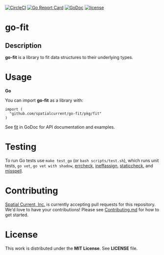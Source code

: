 [![CircleCI](https://circleci.com/gh/spatialcurrent/go-fit/tree/master.svg?style=svg)](https://circleci.com/gh/spatialcurrent/go-fit/tree/master) [![Go Report Card](https://goreportcard.com/badge/spatialcurrent/go-fit)](https://goreportcard.com/report/spatialcurrent/go-fit)  [![GoDoc](https://godoc.org/github.com/spatialcurrent/go-fit?status.svg)](https://godoc.org/github.com/spatialcurrent/go-fit) [![license](http://img.shields.io/badge/license-MIT-red.svg?style=flat)](https://github.com/spatialcurrent/go-fit/blob/master/LICENSE)

# go-fit

## Description

**go-fit** is a library to fit data structures to their underlying types.

# Usage

**Go**

You can import **go-fit** as a library with:

```
import (
  "github.com/spatialcurrent/go-fit/pkg/fit"
)
```

See [fit](https://godoc.org/github.com/spatialcurrent/go-fit/pkg/fit) in GoDoc for API documentation and examples.

# Testing

To run Go tests use `make test_go` (or `bash scripts/test.sh`), which runs unit tests, `go vet`, `go vet with shadow`, [errcheck](https://github.com/kisielk/errcheck), [ineffassign](https://github.com/gordonklaus/ineffassign), [staticcheck](https://staticcheck.io/), and [misspell](https://github.com/client9/misspell).

# Contributing

[Spatial Current, Inc.](https://spatialcurrent.io) is currently accepting pull requests for this repository.  We'd love to have your contributions!  Please see [Contributing.md](https://github.com/spatialcurrent/go-fit/blob/master/CONTRIBUTING.md) for how to get started.

# License

This work is distributed under the **MIT License**.  See **LICENSE** file.
